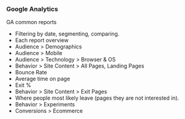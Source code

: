 ### Google Analytics

GA common reports

* Filtering by date, segmenting, comparing.
* Each report overview
* Audience > Demographics
* Audience > Mobile
* Audience > Technology > Browser &amp; OS
* Behavior > Site Content > All Pages, Landing Pages
* Bounce Rate
* Average time on page
* Exit %
* Behavior > Site Content > Exit Pages
* Where people most likely leave (pages they are not interested in).
* Behavior > Experiments
* Conversions > Ecommerce
